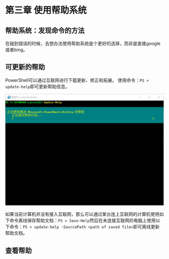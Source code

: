 # 第三章 使用帮助系统
## 帮助系统：发现命令的方法
在碰到错误的时候，去想办法使用帮助系统是个更好的选择，而非是直接google或者bing。
## 可更新的帮助
PowerShell可以通过互联网进行下载更新、修正和拓展。
使用命令：`PS > update-help`即可更新帮助信息。

![1.jpg](https://github.com/poetlife/LearnPowershell/blob/master/pics/3_1.jpg)

如果当前计算机并没有接入互联网，那么可以通过某台连上互联网的计算机使用如下命令离线保存帮助文档：`PS > Save-Help`然后在未连接互联网的电脑上使用以下命令：`PS > update-help -SourcePath <path of saved file>`即可离线更新帮助文档。

## 查看帮助

